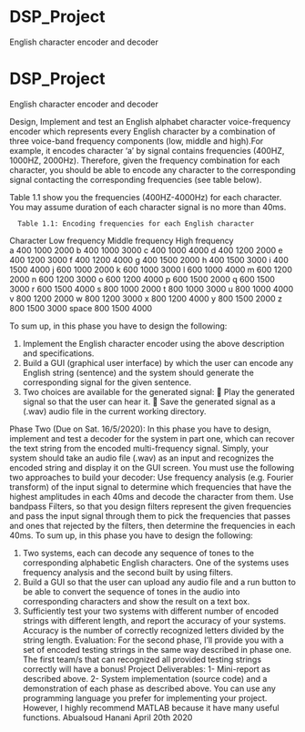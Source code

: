 # DSP_Project
English character encoder and decoder
# DSP_Project
English character encoder and decoder

Design, Implement and test an English alphabet character voice-frequency encoder which represents every English character by a 
combination of three voice-band frequency components (low, middle and high).For example, it encodes character ‘a’ by signal contains
frequencies (400HZ, 1000HZ, 2000Hz).
Therefore, given the frequency combination for each character, you should be able to encode any character to the corresponding signal 
contacting the corresponding frequencies (see table below).

Table 1.1 show you the frequencies (400HZ-4000Hz) for each character. 
You may assume duration of each character signal is no more than 40ms.

      Table 1.1: Encoding frequencies for each English character
Character   Low frequency          Middle frequency        High frequency  
a           400                      1000                   2000
b           400                      1000                   3000
c           400                      1000                   4000
d           400                      1200                   2000 
e           400                      1200                   3000
f           400                      1200                   4000 
g           400                      1500                   2000
h           400                      1500                   3000 
i           400                      1500                   4000
j           600                      1000                   2000
k           600                      1000                   3000
l           600                      1000                   4000 
m           600                      1200                   2000
n           600                      1200                   3000 
o           600                      1200                   4000
p           600                      1500                   2000 
q           600                      1500                   3000
r           600                      1500                   4000 
s           800                      1000                   2000
t           800                      1000                   3000 
u           800                      1000                   4000
v           800                      1200                   2000 
w           800                      1200                   3000
x           800                      1200                   4000 
y           800                      1500                   2000
z           800                      1500                   3000 
space       800                      1500                   4000


To sum up, in this phase you have to design the following:
1. Implement the English character encoder using the above description and specifications.
2. Build a GUI (graphical user interface) by which the user can encode any English string (sentence) 
and the system should generate the corresponding signal for the given sentence.
3. Two choices are available for the generated signal:
 Play the generated signal so that the user can hear it.
 Save the generated signal as a (.wav) audio file in the current working directory.


Phase Two (Due on Sat. 16/5/2020):
In this phase you have to design, implement and test a decoder for the system in part one, which can recover the text string from the encoded multi-frequency signal. Simply,
your system should take an audio file (.wav) as an input and recognizes the encoded string and display it on the GUI screen.
You must use the following two approaches to build your decoder:
Use frequency analysis (e.g. Fourier transform) of the input signal to determine which frequencies that have the highest amplitudes in each 40ms and decode the character from them.
Use bandpass Filters, so that you design filters represent the given frequencies and pass the input signal through them to pick the frequencies that passes and ones that rejected by the filters, then determine the frequencies in each 40ms.
To sum up, in this phase you have to design the following:
1. Two systems, each can decode any sequence of tones to the corresponding alphabetic English characters. One of the systems uses frequency analysis and the second built by using filters.
2. Build a GUI so that the user can upload any audio file and a run button to be able to convert the sequence of tones in the audio into corresponding characters and show the result on a text box.
3. Sufficiently test your two systems with different number of encoded strings with different length, and report the accuracy of your systems. Accuracy is the number of correctly recognized letters divided by the string length.
Evaluation:
For the second phase, I’ll provide you with a set of encoded testing strings in the same way described in phase one. The first team/s that can recognized all provided testing strings correctly will have a bonus!
Project Deliverables:
1- Mini-report as described above.
2- System implementation (source code) and a demonstration of each phase as described above.
You can use any programming language you prefer for implementing your project. However, I highly recommend MATLAB because it have many useful functions.
Abualsoud Hanani
April 20th 2020
